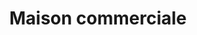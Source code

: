 ---
title: "Maison commerciale"
url: /kinshasa/maison-commerciale-matadi-2/
shop: magasin de variétés
---